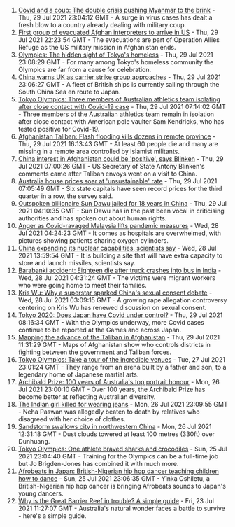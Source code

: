 1. [Covid and a coup: The double crisis pushing Myanmar to the brink](https://www.bbc.co.uk/news/world-asia-57993930) - Thu, 29 Jul 2021 23:04:12 GMT - A surge in virus cases has dealt a fresh blow to a country already dealing with military coup.
2. [First group of evacuated Afghan interpreters to arrive in US](https://www.bbc.co.uk/news/world-us-canada-58019650) - Thu, 29 Jul 2021 22:23:54 GMT - The evacuations are part of Operation Allies Refuge as the US military mission in Afghanistan ends.
3. [Olympics: The hidden sight of Tokyo's homeless](https://www.bbc.co.uk/news/world-asia-58016848) - Thu, 29 Jul 2021 23:08:29 GMT - For many among Tokyo's homeless community the Olympics are far from a cause for celebration.
4. [China warns UK as carrier strike group approaches](https://www.bbc.co.uk/news/world-asia-58015367) - Thu, 29 Jul 2021 23:06:27 GMT - A fleet of British ships is currently sailing through the South China Sea en route to Japan.
5. [Tokyo Olympics: Three members of Australian athletics team isolating after close contact with Covid-19 case](https://www.bbc.co.uk/sport/olympics/58008218) - Thu, 29 Jul 2021 07:14:02 GMT - Three members of the Australian athletics team remain in isolation after close contact with American pole vaulter Sam Kendricks, who has tested positive for Covid-19.
6. [Afghanistan Taliban: Flash flooding kills dozens in remote province](https://www.bbc.co.uk/news/world-asia-58017439) - Thu, 29 Jul 2021 16:13:43 GMT - At least 60 people die and many are missing in a remote area controlled by Islamist militants.
7. [China interest in Afghanistan could be 'positive', says Blinken](https://www.bbc.co.uk/news/world-asia-58007517) - Thu, 29 Jul 2021 07:00:26 GMT - US Secretary of State Antony Blinken's comments came after Taliban envoys went on a visit to China.
8. [Australia house prices soar at 'unsustainable' rate](https://www.bbc.co.uk/news/business-58007746) - Thu, 29 Jul 2021 07:05:49 GMT - Six state capitals have seen record prices for the third quarter in a row, the survey said.
9. [Outspoken billionaire Sun Dawu jailed for 18 years in China](https://www.bbc.co.uk/news/world-asia-china-58007515) - Thu, 29 Jul 2021 04:10:35 GMT - Sun Dawu has in the past been vocal in criticising authorities and has spoken out about human rights.
10. [Anger as Covid-ravaged Malaysia lifts pandemic measures](https://www.bbc.co.uk/news/world-asia-57993617) - Wed, 28 Jul 2021 04:24:23 GMT - It comes as hospitals are overwhelmed, with pictures showing patients sharing oxygen cylinders.
11. [China expanding its nuclear capabilities, scientists say](https://www.bbc.co.uk/news/world-asia-china-57995185) - Wed, 28 Jul 2021 13:59:54 GMT - It is building a site that will have extra capacity to store and launch missiles, scientists say.
12. [Barabanki accident: Eighteen die after truck crashes into bus in India](https://www.bbc.co.uk/news/world-asia-india-57993968) - Wed, 28 Jul 2021 04:31:24 GMT - The victims were migrant workers who were going home to meet their families.
13. [Kris Wu: Why a superstar sparked China's sexual consent debate](https://www.bbc.co.uk/news/world-asia-china-57938328) - Wed, 28 Jul 2021 03:09:15 GMT - A growing rape allegation controversy centering on Kris Wu has renewed discussion on sexual consent.
14. [Tokyo 2020: Does Japan have Covid under control?](https://www.bbc.co.uk/news/57556978) - Thu, 29 Jul 2021 08:16:34 GMT - With the Olympics underway, more Covid cases continue to be reported at the Games and across Japan.
15. [Mapping the advance of the Taliban in Afghanistan](https://www.bbc.co.uk/news/world-asia-57933979) - Thu, 29 Jul 2021 11:31:29 GMT - Maps of Afghanistan show who controls districts in fighting between the government and Taliban forces.
16. [Tokyo Olympics: Take a tour of the incredible venues](https://www.bbc.co.uk/news/world-asia-57981049) - Tue, 27 Jul 2021 23:01:24 GMT - They range from an arena built by a father and son, to a legendary home of Japanese martial arts.
17. [Archibald Prize: 100 years of Australia's top portrait honour](https://www.bbc.co.uk/news/world-australia-57967778) - Mon, 26 Jul 2021 23:00:10 GMT - Over 100 years, the Archibald Prize has become better at reflecting Australian diversity.
18. [The Indian girl killed for wearing jeans](https://www.bbc.co.uk/news/world-asia-india-57968350) - Mon, 26 Jul 2021 23:09:55 GMT - Neha Paswan was allegedly beaten to death by relatives who disagreed with her choice of clothes.
19. [Sandstorm swallows city in northwestern China](https://www.bbc.co.uk/news/world-asia-china-57973810) - Mon, 26 Jul 2021 12:31:18 GMT - Dust clouds towered at least 100 metres (330ft) over Dunhuang.
20. [Tokyo Olympics: One athlete braved sharks and crocodiles](https://www.bbc.co.uk/news/world-australia-57938909) - Sun, 25 Jul 2021 23:04:40 GMT - Training for the Olympics can be a full-time job but Jo Brigden-Jones has combined it with much more.
21. [Afrobeats in Japan: British-Nigerian hip hop dancer teaching children how to dance](https://www.bbc.co.uk/news/world-africa-57949287) - Sun, 25 Jul 2021 23:06:35 GMT - Yinka Oshiletu, a British-Nigerian hip hop dancer is bringing Afrobeats sounds to Japan's young dancers.
22. [Why is the Great Barrier Reef in trouble? A simple guide](https://www.bbc.co.uk/news/world-australia-57938858) - Fri, 23 Jul 2021 11:27:07 GMT - Australia's natural wonder faces a battle to survive - here's a simple guide.
